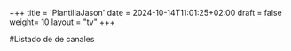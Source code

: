 +++
title = 'PlantillaJason'
date = 2024-10-14T11:01:25+02:00
draft = false
weight= 10
layout = "tv"
+++

#Listado de de canales 

